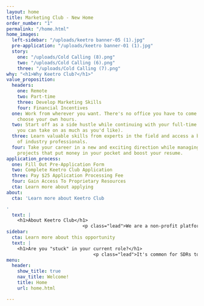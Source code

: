 ```yaml
---
layout: home
title: Marketing Club - New Home
order_number: "1"
permalink: "/home.html"
home_images:
  left-sidebar: "/uploads/keetro banner-05 (1).jpg"
  pre-application: "/uploads/keetro banner-01 (1).jpg"
  story:
    one: "/uploads/Cold Calling (8).png"
    two: "/uploads/Cold Calling (6).png"
    three: "/uploads/Cold Calling (7).png"
why: "<h1>Why Keetro Club?</h1>"
value_proposition:
  headers:
    one: Remote
    two: Part-time
    three: Develop Marketing Skills
    four: Financial Incentives
  one: Work from wherever you want. There's no office you have to come into, and you
    choose your own hours.
  two: Start off as a side hustle while continuing with your full-time SDR gig (but
    you can take on as much as you'd like).
  three: Learn valuable skills from experts in the field and access a broad network
    of industry professionals.
  four: Take your career in a new and exciting direction while managing successful
    projects that put money in your pocket and boost your resume.
application_process:
  one: Fill Out Pre-Application Form
  two: Complete Keetro Club Application
  three: Pay $25 Application Processing Fee
  four: Gain Access To Proprietary Resources
  cta: Learn more about applying
about:
  cta: 'Learn more about Keetro Club

'
  text: |
    <h1>About Keetro Club</h1>
                            <p class="lead">We are a non-profit platform packed with growth and development opportunities for SDRs. Our goal is to help start your marketing career and facilitate networking with industry professionals along the way.</p>
sidebar:
  cta: Learn more about this opportunity
  text: |
    <h1>Are you "stuck" in your current role?</h1>
                                <p class="lead">It's common for SDRs to spend years scheduling meetings with very little hope of career advancement. Keetro Club provides an elite marketing apprenticeship for ambitious SDRs looking for growth opportunities.</p>
menu:
  header:
    show_title: true
    nav_title: Welcome!
    title: Home
    url: home.html

---
```


